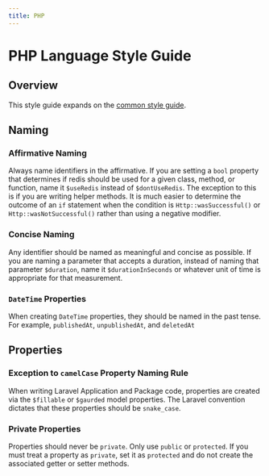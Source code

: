 ```yaml
---
title: PHP
---
```


# PHP Language Style Guide

## Overview

This style guide expands on the [common style guide](./../common.md).

## Naming

### Affirmative Naming

Always name identifiers in the affirmative. If you are setting a `bool` property that determines if redis should be used
for a given class, method, or function, name it `$useRedis` instead of `$dontUseRedis`. The exception to this is if you
are writing helper methods. It is much easier to determine the outcome of an `if` statement when the condition
is `Http::wasSuccessful()` or `Http::wasNotSuccessful()` rather than using a negative modifier.

### Concise Naming

Any identifier should be named as meaningful and concise as possible. If you are naming a parameter that accepts a
duration, instead of naming that parameter `$duration`, name it `$durationInSeconds` or whatever unit of time is
appropriate for that measurement.

### `DateTime` Properties

When creating `DateTime` properties, they should be named in the past tense. For
example, `publishedAt`, `unpublishedAt`, and `deletedAt`

## Properties

### Exception to `camelCase` Property Naming Rule

When writing Laravel Application and Package code, properties are created via the `$fillable` or `$gaurded` model
properties. The Laravel convention dictates that these properties should be `snake_case`.

### Private Properties

Properties should never be `private`. Only use `public` or `protected`. If you must treat a property as `private`, set
it as `protected` and do not create the associated getter or setter methods.
